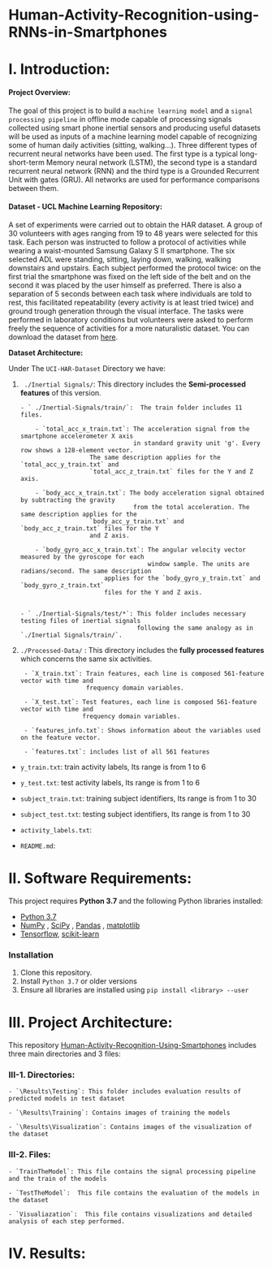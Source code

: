 # Human-Activity-Recognition-using-RNNs-in-Smartphones

# I.  Introduction:

#### Project Overview:
The goal of this project is to build a `machine learning model` and a `signal processing pipeline` in offline mode capable of processing signals collected using smart phone inertial sensors and producing useful datasets will be used as inputs of a machine learning model capable of recognizing some of human daily activities (sitting, walking...). Three different types of recurrent neural networks have been used. The first type is a typical long-short-term Memory neural network (LSTM), the second type is a standard recurrent neural network (RNN) and the third type is a Grounded Recurrent Unit with gates (GRU). All networks are used for performance comparisons between them. 

#### Dataset - UCL Machine Learning Repository:
A set of experiments were carried out to obtain the HAR dataset. A group of 30 volunteers with ages ranging from 19 to 48 years were selected for this task. Each person was instructed to follow a protocol of activities while wearing a waist-mounted Samsung Galaxy S II smartphone. The six selected ADL were standing, sitting, laying down, walking, walking downstairs and upstairs. Each subject performed the protocol twice: on the first trial the smartphone was fixed on the left side of the belt and on the second it was placed by the user himself as preferred. There is also a separation of 5 seconds between each task where individuals are told to rest, this facilitated repeatability (every activity is at least tried twice) and ground trough generation through the visual interface. The tasks were performed in laboratory conditions but volunteers were asked to perform freely the sequence of activities for a more naturalistic dataset. You can download the dataset from [here](https://archive.ics.uci.edu/ml/datasets/Human+Activity+Recognition+Using+Smartphones).

**Dataset Architecture:** 

Under The `UCI-HAR-Dataset` Directory we have:
 
 1. ` ./Inertial Signals/`: This directory includes the **Semi-processed features** of this version.


		- ` ./Inertial-Signals/train/`:  The train folder includes 11 files.

			- `total_acc_x_train.txt`: The acceleration signal from the smartphone accelerometer X axis 
			                           in standard gravity unit 'g'. Every row shows a 128-element vector.
						   The same description applies for the `total_acc_y_train.txt` and                    
						   `total_acc_z_train.txt` files for the Y and Z axis. 

			- `body_acc_x_train.txt`: The body acceleration signal obtained by subtracting the gravity 
			                           from the total acceleration. The same description applies for the
						   `body_acc_y_train.txt` and `body_acc_z_train.txt` files for the Y 
						   and Z axis.

			- `body_gyro_acc_x_train.txt`: The angular velocity vector measured by the gyroscope for each
			                               window sample. The units are radians/second. The same description 
						       applies for the `body_gyro_y_train.txt` and `body_gyro_z_train.txt`
						       files for the Y and Z axis. 


		- ` ./Inertial-Signals/test/*`: This folder includes necessary testing files of inertial signals 
		                                following the same analogy as in `./Inertial Signals/train/`.



2. `./Processed-Data/` : This directory includes the **fully processed features** which concerns the same six activities. 


		- `X_train.txt`: Train features, each line is composed 561-feature vector with time and 
		                 frequency domain variables.

		- `X_test.txt`: Test features, each line is composed 561-feature vector with time and 
		                frequency domain variables.
				
		- `features_info.txt`: Shows information about the variables used on the feature vector.

		- `features.txt`: includes list of all 561 features


- `y_train.txt`: train activity labels, Its range is from 1 to 6

- `y_test.txt`: test activity labels, Its range is from 1 to 6

- `subject_train.txt`: training subject identifiers, Its range is from 1 to 30

- `subject_test.txt`: testing subject identifiers, Its range is from 1 to 30

- `activity_labels.txt`:

- `README.md`:

# II. Software Requirements:
This project requires **Python 3.7** and the following Python libraries installed:
- [Python 3.7](https://www.python.org/downloads/) 
- [NumPy](http://www.numpy.org/)  , [SciPy](https://www.scipy.org/) , [Pandas](https://pandas.pydata.org/) , [matplotlib](http://matplotlib.org/)
- [Tensorflow](https://www.tensorflow.org), [scikit-learn](http://scikit-learn.org/stable/)
### Installation
1. Clone this repository.
2. Install ```Python 3.7``` or older versions
3. Ensure all libraries are installed using ```pip install <library> --user```
# III. Project Architecture:

This repository [Human-Activity-Recognition-Using-Smartphones](https://github.com/anas337/Human-Activity-Recognition-Using-Smartphones) includes three main directories and 3 files:

### III-1. Directories:

	- `\Results\Testing`: This folder includes evaluation results of predicted models in test dataset
	
	- `\Results\Training`: Contains images of training the models
	
	- `\Results\Visualization`: Contains images of the visualization of the dataset
		
		
### III-2. Files:

	- `TrainTheModel`: This file contains the signal processing pipeline and the train of the models	
	
	- `TestTheModel`:  This file contains the evaluation of the models in the dataset           
	
	- `Visualiazation`:  This file contains visualizations and detailed analysis of each step performed.  
	       
# IV. Results:



